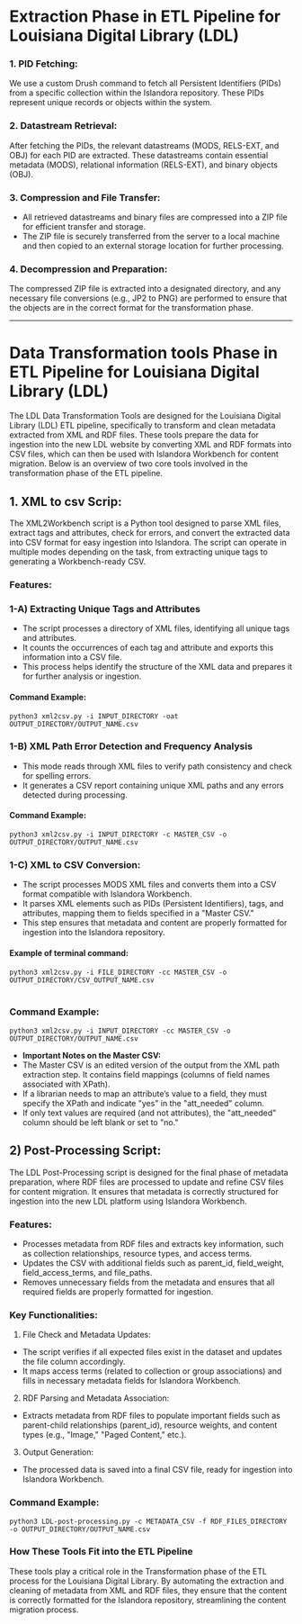 # Extraction Phase in ETL Pipeline for Louisiana Digital Library (LDL)
### 1. PID Fetching:
We use a custom Drush command to fetch all Persistent Identifiers (PIDs) from a specific collection within the Islandora repository. These PIDs represent unique records or objects within the system.

### 2. Datastream Retrieval: 
After fetching the PIDs, the relevant datastreams (MODS, RELS-EXT, and OBJ) for each PID are extracted. These datastreams contain essential metadata (MODS), relational information (RELS-EXT), and binary objects (OBJ).

### 3. Compression and File Transfer: 
* All retrieved datastreams and binary files are compressed into a ZIP file for efficient transfer and storage.
* The ZIP file is securely transferred from the server to a local machine and then copied to an external storage location for further processing.

### 4. Decompression and Preparation: 
The compressed ZIP file is extracted into a designated directory, and any necessary file conversions (e.g., JP2 to PNG) are performed to ensure that the objects are in the correct format for the transformation phase.

---
# Data Transformation tools Phase in ETL Pipeline for Louisiana Digital Library (LDL)
The LDL Data Transformation Tools are designed for the Louisiana Digital Library (LDL) ETL pipeline, specifically to transform and clean metadata extracted from XML and RDF files. These tools prepare the data for ingestion into the new LDL website by converting XML and RDF formats into CSV files, which can then be used with Islandora Workbench for content migration. Below is an overview of two core tools involved in the transformation phase of the ETL pipeline.


## 1. XML to csv Scrip:
The XML2Workbench script is a Python tool designed to parse XML files, extract tags and attributes, check for errors, and convert the extracted data into CSV format for easy ingestion into Islandora. The script can operate in multiple modes depending on the task, from extracting unique tags to generating a Workbench-ready CSV.
### Features:

### 1-A) Extracting Unique Tags and Attributes
* The script processes a directory of XML files, identifying all unique tags and attributes.
* It counts the occurrences of each tag and attribute and exports this information into a CSV file.
* This process helps identify the structure of the XML data and prepares it for further analysis or ingestion.

#### Command Example: 
``python3 xml2csv.py -i INPUT_DIRECTORY -oat OUTPUT_DIRECTORY/OUTPUT_NAME.csv``

### 1-B) XML Path Error Detection and Frequency Analysis
* This mode reads through XML files to verify path consistency and check for spelling errors.
* It generates a CSV report containing unique XML paths and any errors detected during processing.

#### Command Example:
``python3 xml2csv.py -i INPUT_DIRECTORY -c MASTER_CSV -o OUTPUT_DIRECTORY/OUTPUT_NAME.csv``

### 1-C) XML to CSV Conversion:
* The script processes MODS XML files and converts them into a CSV format compatible with Islandora Workbench.
* It parses XML elements such as PIDs (Persistent Identifiers), tags, and attributes, mapping them to fields specified in a "Master CSV."
* This step ensures that metadata and content are properly formatted for ingestion into the Islandora repository.

#### Example of terminal command: 
`` python3 xml2csv.py -i FILE_DIRECTORY -cc MASTER_CSV -o OUTPUT_DIRECTORY/CSV_OUTPUT_NAME.csv `` </br></br>

### Command Example:
``python3 xml2csv.py -i INPUT_DIRECTORY -cc MASTER_CSV -o OUTPUT_DIRECTORY/OUTPUT_NAME.csv``
* **Important Notes on the Master CSV:**
* The Master CSV is an edited version of the output from the XML path extraction step. It contains field mappings (columns of field names associated with XPath).
* If a librarian needs to map an attribute’s value to a field, they must specify the XPath and indicate "yes" in the "att_needed" column.
* If only text values are required (and not attributes), the "att_needed" column should be left blank or set to "no."

## 2) Post-Processing Script:
The LDL Post-Processing script is designed for the final phase of metadata preparation, where RDF files are processed to update and refine CSV files for content migration. It ensures that metadata is correctly structured for ingestion into the new LDL platform using Islandora Workbench.
### Features:
* Processes metadata from RDF files and extracts key information, such as collection relationships, resource types, and access terms.
* Updates the CSV with additional fields such as parent_id, field_weight, field_access_terms, and file_paths.
* Removes unnecessary fields from the metadata and ensures that all required fields are properly formatted for ingestion.
### Key Functionalities:
1. File Check and Metadata Updates:
  * The script verifies if all expected files exist in the dataset and updates the file column accordingly.
  * It maps access terms (related to collection or group associations) and fills in necessary metadata fields for Islandora Workbench.
2. RDF Parsing and Metadata Association:
  * Extracts metadata from RDF files to populate important fields such as parent-child relationships (parent_id), resource weights, and content types (e.g., "Image," "Paged Content," etc.).
3. Output Generation:
  * The processed data is saved into a final CSV file, ready for ingestion into Islandora Workbench.
### Command Example:
```python3 LDL-post-processing.py -c METADATA_CSV -f RDF_FILES_DIRECTORY -o OUTPUT_DIRECTORY/OUTPUT_NAME.csv```

### How These Tools Fit into the ETL Pipeline
These tools play a critical role in the Transformation phase of the ETL process for the Louisiana Digital Library. By automating the extraction and cleaning of metadata from XML and RDF files, they ensure that the content is correctly formatted for the Islandora repository, streamlining the content migration process.




